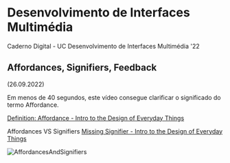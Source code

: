 # Desenvolvimento de Interfaces Multimédia
Caderno Digital - UC Desenvolvimento de Interfaces Multimédia '22 

## Affordances, Signifiers, Feedback 
(26.09.2022)
  
  Em menos de 40 segundos, este vídeo consegue clarificar o significado do termo Affordance.
  
  [Definition: Affordance - Intro to the Design of Everyday Things](https://www.youtube.com/watch?v=a6F0EYCUjcE)
  
  Affordances VS Signifiers
  [Missing Signifier - Intro to the Design of Everyday Things](https://www.youtube.com/watch?v=aYOXN0i9i24)
  
  ![AffordancesAndSignifiers](https://user-images.githubusercontent.com/72624424/192385414-3fe70afb-b800-440c-a04a-b6a3c22eded6.png)

   
